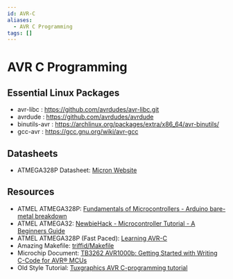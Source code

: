 ```yaml
---
id: AVR-C
aliases:
  - AVR C Programming
tags: []
---
```


# AVR C Programming



## Essential Linux Packages

- avr-libc : https://github.com/avrdudes/avr-libc.git
- avrdude : https://github.com/avrdudes/avrdude
- binutils-avr : https://archlinux.org/packages/extra/x86_64/avr-binutils/
- gcc-avr : https://gcc.gnu.org/wiki/avr-gcc

## Datasheets

- ATMEGA328P Datasheet: [Micron Website](https://ww1.microchip.com/downloads/en/DeviceDoc/Atmel-7810-Automotive-Microcontrollers-ATmega328P_Datasheet.pdf)

## Resources
- ATMEL ATMEGA328P: [Fundamentals of Microcontrollers - Arduino bare-metal breakdown](https://youtube.com/playlist?list=PLNyfXcjhOAwOF-7S-ZoW2wuQ6Y-4hfjMR&si=u5KyHWSEBlO6Th2I)
- ATMEL ATMEGA32: [NewbieHack - Microcontroller Tutorial - A Beginners Guide](https://youtube.com/playlist?list=PLE72E4CFE73BD1DE1&si=lX2EOKGGcx_GrBWj)
- ATMEL ATMEGA328P (Fast Paced): [Learning AVR-C](https://youtube.com/playlist?list=PLA6BB228B08B03EDD&si=X8ZaH7z9yypcjR6j)
- Amazing Makefile: [triffid/Makefile](https://gist.github.com/triffid/b4ccdc0bd00c6ef5d79355aafcb19766)
- Microchip Document: [TB3262 AVR1000b: Getting Started with Writing C-Code for AVR® MCUs](https://ww1.microchip.com/downloads/en/Appnotes/AVR1000b-Getting-Started-Writing-C-Code-for-AVR-DS90003262B.pdf)
- Old Style Tutorial: [Tuxgraphics AVR C-programming tutorial](http://tuxgraphics.org/electronics/200904/avr-c-programming.shtml)
